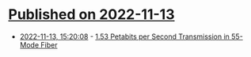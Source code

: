 # [Published on 2022-11-13](index.md)

* [2022-11-13, 15:20:08](https://news.ycombinator.com/item?id=33583802) - [1.53 Petabits per Second Transmission in 55-Mode Fiber](https://www.nict.go.jp/en/press/2022/11/10-1.html)
